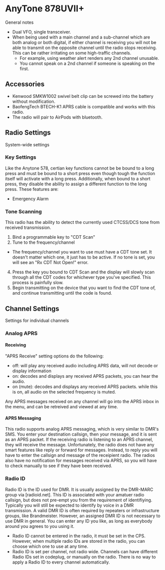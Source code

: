 # AnyTone 878UVII+
General notes
- Dual VFO, single transceiver.
- When being used with a main channel and a sub-channel which are both analog or both digital, if either channel is receiving you will not be able to transmit on the opposite channel until the radio stops receiving. This can be rather irritating on some high-traffic channels.
  - For example, using weather alert renders any 2nd channel unusable.
  - You cannot speak on a 2nd channel if someone is speaking on the first.

## Accessories
- Kenwood SMKW1002 swivel belt clip can be screwed into the battery without modification.
- BaofengTech BTECH-K1 APRS cable is compatible and works with this radio.
- The radio will pair to AirPods with bluetooth.

## Radio Settings
System-wide settings

### Key Settings
Like the Anytone 578, certian key functions cannot be be bound to a long press and must be bound to a short press even though tough the function itself will activate with a long press. Additionally, when bound to a short press, they disable the ability to assign a different function to the long press. These features are:
- Emergency Alarm

### Tone Scanning
This radio has the ability to detect the currently used CTCSS/DCS tone from received transmission.
1. Bind a programmable key to "CDT Scan"
2. Tune to the frequency/channel
  - The frequency/channel you want to use must have a CDT tone set. It doesn't matter which one, it just has to be active. If no tone is set, you will see an "Rx CDT Not Open!" error.
4. Press the key you bound to CDT Scan and the display will slowly scan through all the CDT codes for whichever type you've specified. This process is painfully slow.
5. Begin transmitting on the device that you want to find the CDT tone of, and continue transmitting until the code is found.

## Channel Settings
Settings for individual channels

### Analog APRS
#### Receiving
"APRS Receive" setting options do the following:
- off: will play any received audio including APRS data, will not decode or display information
- on: decodes and displays any received APRS packets, you can hear the audio.
- on (mute): decodes and displays any received APRS packets. while this is on, all audio on the selected frequency is muted.

Any APRS messages received on any channel will go into the APRS inbox in the menu, and can be retreived and viewed at any time.

#### APRS Messaging
This radio supports analog APRS messaging, which is very similar to DMR's SMS. You enter your destination callsign, then your message, and it is sent as an APRS packet. If the receiving radio is listening to an APRS channel, they will receive the message. Unfortunately, the radio does not have any smart features like reply or forward for messages. Instead, to reply you will have to enter the callsign and message of the receipient radio. The radios also have no notification for messages received via APRS, so you will have to check manually to see if they have been received.

### Radio ID
Radio ID is the ID used for DMR. It is usually assigned by the DMR-MARC group via [radioid.net]. This ID is associated with your amatuer radio callsign, but does not pre-empt you from the requirement of identifiying. Typically you will still be expected to identify by voice in a DMR transmission. A valid DMR ID is often required by repeaters or infrastructure groups, like Brandmeister. However, an assigned DMR ID is not necessary to use DMR in general. You can enter any ID you like, as long as everybody around you agrees to you using it.
- Radio ID cannot be entered in the radio, it must be set in the CPS. However, when multiple radio IDs are stored in the radio, you can choose which one to use at any time.
- Radio ID is set per channel, not radio wide. Channels can have different Radio IDs set in codeplug, or manually on the radio. There is no way to apply a Radio ID to every channel automatically.
